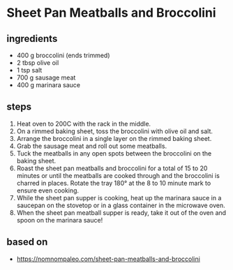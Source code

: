 # Sheet Pan Meatballs and Broccolini

## ingredients

- 400 g broccolini (ends trimmed)
- 2 tbsp olive oil
- 1 tsp salt
- 700 g sausage meat
- 400 g marinara sauce

## steps

1. Heat oven to 200C with the rack in the middle.
2. On a rimmed baking sheet, toss the broccolini with olive oil and salt.
3. Arrange the broccolini in a single layer on the rimmed baking sheet.
4. Grab the sausage meat and roll out some meatballs.
5. Tuck the meatballs in any open spots between the broccolini on the baking sheet.
6. Roast the sheet pan meatballs and broccolini for a total of 15 to 20 minutes or until the meatballs are cooked through and the broccolini is charred in places. Rotate the tray 180° at the 8 to 10 minute mark to ensure even cooking.
7. While the sheet pan supper is cooking, heat up the marinara sauce in a saucepan on the stovetop or in a glass container in the microwave oven.
8. When the sheet pan meatball supper is ready, take it out of the oven and spoon on the marinara sauce!

## based on

- https://nomnompaleo.com/sheet-pan-meatballs-and-broccolini
